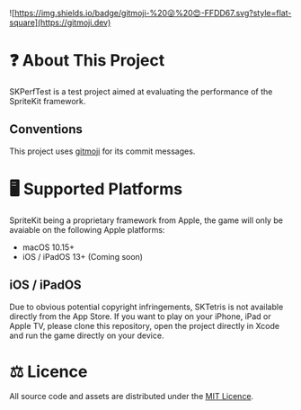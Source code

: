 ![https://img.shields.io/badge/gitmoji-%20😜%20😍-FFDD67.svg?style=flat-square](https://gitmoji.dev)

# ❓ About This Project

SKPerfTest is a test project aimed at evaluating the performance of the SpriteKit framework.

## Conventions

This project uses [gitmoji](https://gitmoji.dev) for its commit messages.

# 🖥 Supported Platforms

SpriteKit being a proprietary framework from Apple, the game will only be avaiable on the following Apple platforms:

- macOS 10.15+
- iOS / iPadOS 13+ (Coming soon)

## iOS / iPadOS

Due to obvious potential copyright infringements, SKTetris is not available directly from the App Store.
If you want to play on your iPhone, iPad or Apple TV, please clone this repository, open the project directly in Xcode and run the game directly on your device.

# ⚖️ Licence

All source code and assets are distributed under the [MIT Licence](LICENSE).
